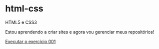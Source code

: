 # html-css
 HTML5 e CSS3

Estou aprendendo a criar sites e agora vou gerenciar meus repositórios!

<a href="https://egomess.github.io/html-css/exercicios/ex001/index.html">Executar o exercício 001</a>